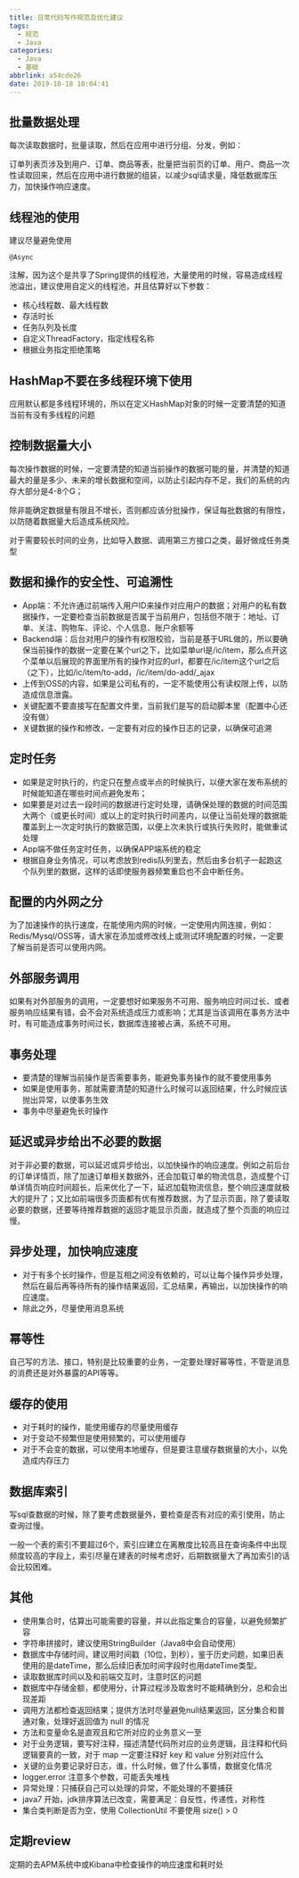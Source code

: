 ```yaml
---
title: 日常代码写作规范及优化建议
tags:
  - 规范
  - Java
categories:
  - Java
  - 基础
abbrlink: a54cde26
date: 2019-10-18 18:04:41
---
```


## 批量数据处理

每次读取数据时，批量读取，然后在应用中进行分组、分发，例如：

订单列表页涉及到用户、订单、商品等表，批量把当前页的订单、用户、商品一次性读取回来，然后在应用中进行数据的组装，以减少sql请求量，降低数据库压力，加快操作响应速度。

## 线程池的使用

建议尽量避免使用

```
@Async
```

注解，因为这个是共享了Spring提供的线程池，大量使用的时候，容易造成线程池溢出，建议使用自定义的线程池，并且估算好以下参数：

- 核心线程数、最大线程数
- 存活时长
- 任务队列及长度
- 自定义ThreadFactory，指定线程名称
- 根据业务指定拒绝策略

## HashMap不要在多线程环境下使用

应用默认都是多线程环境的，所以在定义HashMap对象的时候一定要清楚的知道当前有没有多线程的问题

## 控制数据量大小

每次操作数据的时候，一定要清楚的知道当前操作的数据可能的量，并清楚的知道最大的量是多少、未来的增长数据和空间，以防止引起内存不足，我们的系统的内存大部分是4-8个G；

除非能确定数据量有限且不增长，否则都应该分批操作，保证每批数据的有限性，以防随着数据量大后造成系统风险。

对于需要较长时间的业务，比如导入数据、调用第三方接口之类，最好做成任务类型

<!--more-->

## 数据和操作的安全性、可追溯性

- App端：不允许通过前端传入用户ID来操作对应用户的数据；对用户的私有数据操作，一定要检查当前数据是否属于当前用户，包括但不限于：地址、订单、关注、购物车、评论、个人信息、账户余额等
- Backend端：后台对用户的操作有权限校验，当前是基于URL做的，所以要确保当前操作的数据一定要在某个url之下，比如菜单url是/ic/item，那么点开这个菜单以后展现的界面里所有的操作对应的url，都要在/ic/item这个url之后（之下），比如/ic/item/to-add，/ic/item/do-add/_ajax
- 上传到OSS的内容，如果是公司私有的，一定不能使用公有读权限上传，以防造成信息泄露。
- 关键配置不要直接写在配置文件里，当前我们是写的启动脚本里（配置中心还没有做）
- 关键数据的操作和修改，一定要有对应的操作日志的记录，以确保可追溯

## 定时任务

- 如果是定时执行的，约定只在整点或半点的时候执行，以便大家在发布系统的时候能知道在哪些时间点避免发布；
- 如果要是对过去一段时间的数据进行定时处理，请确保处理的数据的时间范围大两个（或更长时间）或以上的定时执行时间差内，以便让当前处理的数据能覆盖到上一次定时执行的数据范围，以便上次未执行或执行失败时，能做重试处理
- App端不做任务定时任务，以确保APP端系统的稳定
- 根据自身业务情况，可以考虑放到redis队列里去，然后由多台机子一起跑这个队列里的数据，这样的话即使服务器频繁重启也不会中断任务。

## 配置的内外网之分

为了加速操作的执行速度，在能使用内网的时候，一定使用内网连接，例如：Redis/Mysql/OSS等，请大家在添加或修改线上或测试环境配置的时候，一定要了解当前是否可以使用内网。

## 外部服务调用

如果有对外部服务的调用，一定要想好如果服务不可用、服务响应时间过长、或者服务响应结果有错，会不会对系统造成压力或影响；尤其是当该调用在事务方法中时，有可能造成事务时间过长，数据库连接被占满，系统不可用。

## 事务处理

- 要清楚的理解当前操作是否需要事务，能避免事务操作的就不要使用事务
- 如果是使用事务，那就需要清楚的知道什么时候可以返回结果，什么时候应该抛出异常，以使事务生效
- 事务中尽量避免长时操作

## 延迟或异步给出不必要的数据

对于非必要的数据，可以延迟或异步给出，以加快操作的响应速度。例如之前后台的订单详情页，除了加速订单相关数据外，还会加载订单的物流信息，造成整个订单详情页响应时间超长，后来优化了一下，延迟加载物流信息，整个响应速度就极大的提升了；又比如前端很多页面都有优有推荐数据，为了显示页面，除了要读取必要的数据，还要等待推荐数据的返回才能显示页面，就造成了整个页面的响应过慢。

## 异步处理，加快响应速度

- 对于有多个长时操作，但是互相之间没有依赖的，可以让每个操作异步处理，然后在最后再等待所有的操作结果返回，汇总结果，再输出，以加快操作的响应速度。
- 除此之外，尽量使用消息系统

## 幂等性

自己写的方法、接口，特别是比较重要的业务，一定要处理好幂等性，不管是消息的消费还是对外暴露的API等等。

## 缓存的使用

- 对于耗时的操作，能使用缓存的尽量使用缓存
- 对于变动不频繁但是使用频繁的，可以使用缓存
- 对于不会变的数据，可以使用本地缓存，但是要注意缓存数据量的大小，以免造成内存压力

## 数据库索引

写sql查数据的时候，除了要考虑数据量外，要检查是否有对应的索引使用，防止查询过慢。

一般一个表的索引不要超过6个，索引应建立在离散度比较高且在查询条件中出现频度较高的字段上，索引尽量在建表的时候考虑好，后期数据量大了再加索引的话会比较困难。

## 其他

- 使用集合时，估算出可能需要的容量，并以此指定集合的容量，以避免频繁扩容
- 字符串拼接时，建议使用StringBuilder（Java8中会自动使用）
- 数据库中存储时间，建议用时间戳（10位，到秒），鉴于历史问题，如果旧表使用的是dateTime，那么后续旧表加时间字段时也用dateTime类型。
- 读取数据库时间以及和前端交互时，注意时区的问题
- 数据库中存储金额，都使用分，计算过程涉及取舍时不能精确到分，总和会出现差距
- 调用方法都检查返回结果；提供方法时尽量避免null结果返回，区分集合和普通对象，处理好返回值为 null 的情况
- 方法和变量命名是直观且和它所对应的业务意义一至
- 对于业务逻辑，要写好注释，描述清楚代码所对应的业务逻辑，且注释和代码逻辑要真的一致，对于 map 一定要注释好 key 和 value 分别对应什么
- 关键的业务要记录好日志，谁，什么时候，做了什么事情，数据变化情况
- logger.error 注意多个参数，可能丢失堆栈
- 异常处理：只捕获自己可以处理的异常，不能处理的不要捕获
- java7 开始，jdk排序算法已改变，需要满足：自反性，传递性，对称性
- 集合类判断是否为空，使用 CollectionUtil 不要使用 size() > 0

## 定期review

定期的去APM系统中或Kibana中检查操作的响应速度和耗时处

